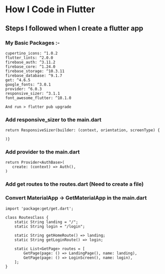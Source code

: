 # How I Code in Flutter
## Steps I followed when I create a flutter app


### My Basic Packages :-
    cupertino_icons: ^1.0.2 
    flutter_lints: ^2.0.0 
    firebase_auth: ^3.11.2 
    firebase_core: ^1.24.0 
    firebase_storage: ^10.3.11 
    firebase_database: ^9.1.7 
    get: ^4.6.5 
    google_fonts: ^3.0.1
    provider: ^6.0.3 
    responsive_sizer: ^3.1.1  
    font_awesome_flutter: ^10.1.0  

    And run > flutter pub upgrade


### Add responsive_sizer to the main.dart

    return ResponsiveSizer(builder: (context, orientation, screenType) {
    
    )}


### Add provider to the main.dart

    return Provider<AuthBase>(
       create: (context) => Auth(),
    )



### Add get routes to the routes.dart (Need to create a file)
### Convert MaterialApp -> GetMaterialApp in the main.dart

    import 'package:get/get.dart';

    class RoutesClass {
        static String landing = "/";
        static String login = "/login";

        static String getHomeRoute() => landing;
        static String getLoginRoute() => login;

        static List<GetPage> routes = [
            GetPage(page: () => LandingPage(), name: landing),
            GetPage(page: () => LoginScreen(), name: login),
        ];
    }